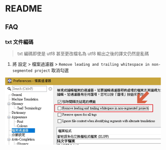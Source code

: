 # README

>

## FAQ

### txt 文件編碼

> txt 編碼即使是 utf8 甚至更改檔名為 utf8 輸出之後的譯文仍然是亂碼

1. 將 設定 > 檔案過濾器 > `Remove leading and trailing whitespace in non-segmented project` 取消勾選

![txt utf8](Other/docs/txt%20utf8.jpg)
